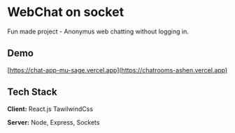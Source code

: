 
# WebChat on socket

Fun made project - Anonymus web chatting without logging in.



## Demo

[https://chat-app-mu-sage.vercel.app](https://chatrooms-ashen.vercel.app)


## Tech Stack

**Client:** React.js TawilwindCss

**Server:** Node, Express, Sockets

